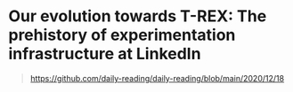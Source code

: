 # Our evolution towards T-REX: The prehistory of experimentation infrastructure at LinkedIn

> https://github.com/daily-reading/daily-reading/blob/main/2020/12/18

